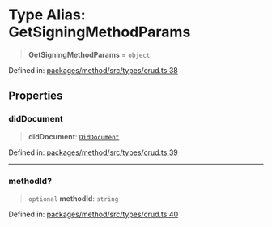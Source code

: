 # Type Alias: GetSigningMethodParams

> **GetSigningMethodParams** = `object`

Defined in: [packages/method/src/types/crud.ts:38](https://github.com/dcdpr/did-btcr2-js/blob/4a717493e735221d072999f212891939f4de3f23/packages/method/src/types/crud.ts#L38)

## Properties

### didDocument

> **didDocument**: [`DidDocument`](../classes/DidDocument.md)

Defined in: [packages/method/src/types/crud.ts:39](https://github.com/dcdpr/did-btcr2-js/blob/4a717493e735221d072999f212891939f4de3f23/packages/method/src/types/crud.ts#L39)

***

### methodId?

> `optional` **methodId**: `string`

Defined in: [packages/method/src/types/crud.ts:40](https://github.com/dcdpr/did-btcr2-js/blob/4a717493e735221d072999f212891939f4de3f23/packages/method/src/types/crud.ts#L40)
